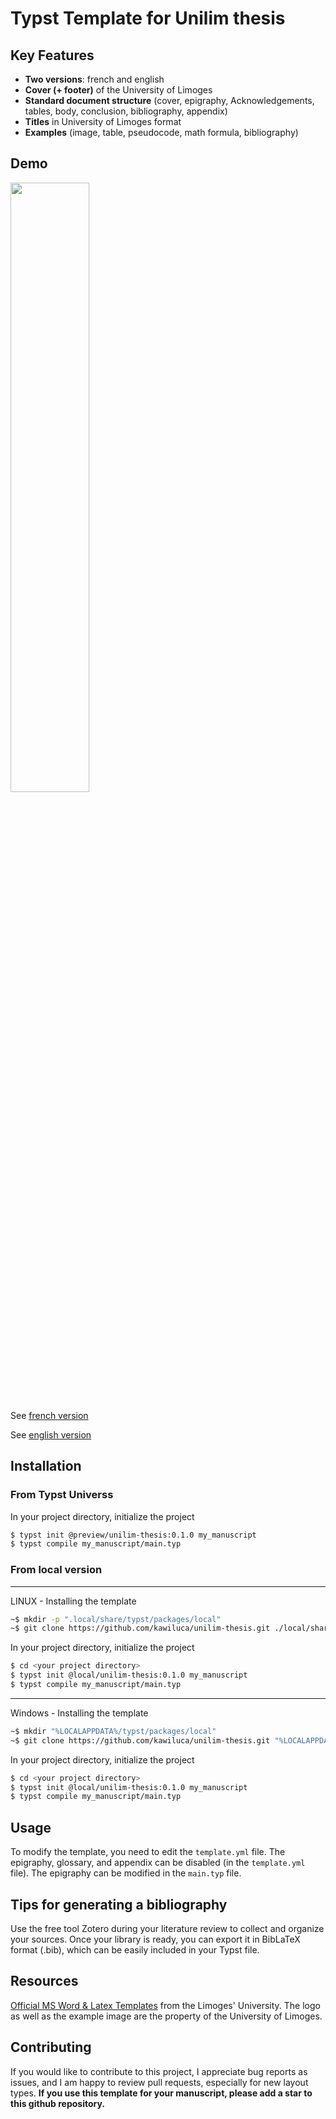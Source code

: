 # Typst Template for Unilim thesis

## Key Features
- **Two versions**: french and english
- **Cover (+ footer)** of the University of Limoges
- **Standard document structure** (cover, epigraphy, Acknowledgements, tables, body, conclusion, bibliography, appendix)
- **Titles** in University of Limoges format
- **Examples** (image, table, pseudocode, math formula, bibliography)

## Demo

<img src="https://raw.githubusercontent.com/kawiluca/unilim-thesis/refs/heads/main/0.1.0/asset/thumbail.png" width="50%">


See [french version](./preview/preview_fr.pdf)

See [english version](./preview/preview_en.pdf)

## Installation

### From Typst Universs

In your project directory, initialize the project
```sh
$ typst init @preview/unilim-thesis:0.1.0 my_manuscript
$ typst compile my_manuscript/main.typ
```

### From local version 

---
LINUX - Installing the template
```sh
~$ mkdir -p ".local/share/typst/packages/local"
~$ git clone https://github.com/kawiluca/unilim-thesis.git ./local/share/typst/local
```

In your project directory, initialize the project
```sh
$ cd <your project directory>
$ typst init @local/unilim-thesis:0.1.0 my_manuscript
$ typst compile my_manuscript/main.typ
```
---
Windows - Installing the template
```sh
~$ mkdir "%LOCALAPPDATA%/typst/packages/local"
~$ git clone https://github.com/kawiluca/unilim-thesis.git "%LOCALAPPDATA%/typst/packages/local"
```

In your project directory, initialize the project
```sh
$ cd <your project directory>
$ typst init @local/unilim-thesis:0.1.0 my_manuscript
$ typst compile my_manuscript/main.typ
```

## Usage

To modify the template, you need to edit the `template.yml` file. The epigraphy, glossary, and appendix can be disabled (in the `template.yml` file). The epigraphy can be modified in the `main.typ` file.

## Tips for generating a bibliography
Use the free tool Zotero during your literature review to collect and organize your sources. Once your library is ready, you can export it in BibLaTeX format (.bib), which can be easily included in your Typst file.

## Resources

[Official MS Word & Latex Templates](https://support.unilim.fr/publications-et-redaction/depot-et-modeles-de-documents/telecharger-un-modele-de-document/) from the Limoges' University. The logo as well as the example image are the property of the University of Limoges.

## Contributing

If you would like to contribute to this project, I appreciate bug reports as issues, and I am happy to review pull requests, especially for new layout types. **If you use this template for your manuscript, please add a star to this github repository.**